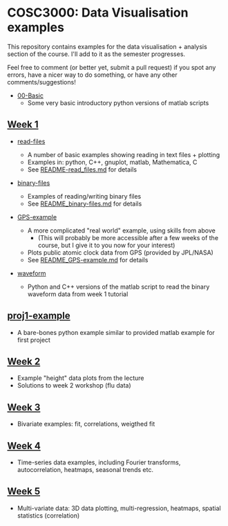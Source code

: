 # COSC3000: Data Visualisation examples

This repository contains examples for the data visualisation + analysis section of the course.
I'll add to it as the semester progresses.

Feel free to comment (or better yet, submit a pull request) if you spot any errors, have a nicer way to do something, or have any other comments/suggestions!

* [00-Basic](./00-Basic/)
  * Some very basic introductory python versions of matlab scripts

## [Week 1](./01-week1)

* [read-files](./01-week1/read-files/)
  * A number of basic examples showing reading in text files + plotting
  * Examples in: python, C++, gnuplot, matlab, Mathematica, C
  * See [README-read_files.md](./01-week1/read-files/README-read_files.md) for details

* [binary-files](./01-week1/binary-files/)
  * Examples of reading/writing binary files
  * See [README_binary-files.md](./01-week1/binary-files/README_binary-files.md) for details

* [GPS-example](./01-week1/GPS-example/)
  * A more complicated "real world" example, using skills from above
    * (This will probably be more accessible after a few weeks of the course, but I give it to you now for your interest)
  * Plots public atomic clock data from GPS (provided by JPL/NASA)
  * See [README_GPS-example.md](./01-week1/GPS-example/README_GPS-example.md) for details

* [waveform](./01-week1/waveform)
  * Python and C++ versions of the matlab script to read the binary waveform data from week 1 tutorial

## [proj1-example](./01-proj1-example)

* A bare-bones python example similar to provided matlab example for first project

## [Week 2](./02-week2)

* Example "height" data plots from the lecture
* Solutions to week 2 workshop (flu data)

## [Week 3](./03-week3)

* Bivariate examples: fit, correlations, weigthed fit

## [Week 4](./04-week4)

* Time-series data examples, including Fourier transforms, autocorrelation, heatmaps, seasonal trends etc.

## [Week 5](./05-week5)

* Multi-variate data: 3D data plotting, multi-regression, heatmaps, spatial statistics (correlation)